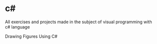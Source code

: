 # c#
All exercises and projects made in the subject of visual programming with c# language

 Drawing Figures Using C#
